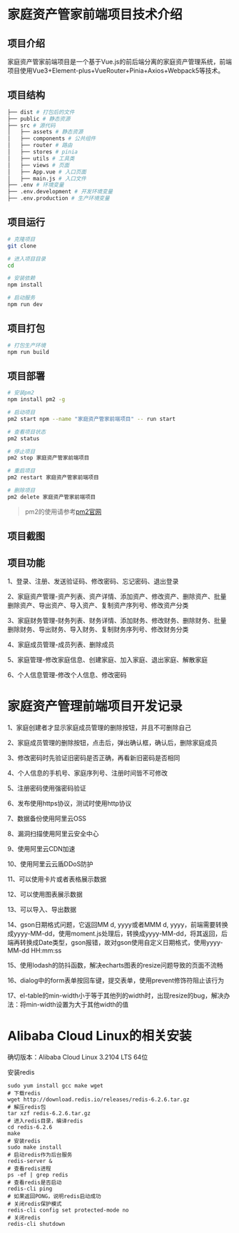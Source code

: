 # 家庭资产管家前端项目技术介绍

## 项目介绍

家庭资产管家前端项目是一个基于Vue.js的前后端分离的家庭资产管理系统，前端项目使用Vue3+Element-plus+VueRouter+Pinia+Axios+Webpack5等技术。

## 项目结构

```bash
├── dist # 打包后的文件
├── public # 静态资源
├── src # 源代码
│   ├── assets # 静态资源
│   ├── components # 公共组件
│   ├── router # 路由
│   ├── stores # pinia
│   ├── utils # 工具类
│   ├── views # 页面
│   ├── App.vue # 入口页面
│   ├── main.js # 入口文件
├── .env # 环境变量
├── .env.development # 开发环境变量
├── .env.production # 生产环境变量
```

## 项目运行

```bash
# 克隆项目
git clone

# 进入项目目录
cd

# 安装依赖
npm install

# 启动服务
npm run dev
```

## 项目打包

```bash
# 打包生产环境
npm run build
```

## 项目部署

```bash
# 安装pm2
npm install pm2 -g

# 启动项目
pm2 start npm --name "家庭资产管家前端项目" -- run start

# 查看项目状态
pm2 status

# 停止项目
pm2 stop 家庭资产管家前端项目

# 重启项目
pm2 restart 家庭资产管家前端项目

# 删除项目
pm2 delete 家庭资产管家前端项目
```
> pm2的使用请参考[pm2官网](https://pm2.keymetrics.io/)

## 项目截图

## 项目功能

1、登录、注册、发送验证码、修改密码、忘记密码、退出登录

2、家庭资产管理-资产列表、资产详情、添加资产、修改资产、删除资产、批量删除资产、导出资产、导入资产、复制资产序列号、修改资产分类

3、家庭财务管理-财务列表、财务详情、添加财务、修改财务、删除财务、批量删除财务、导出财务、导入财务、复制财务序列号、修改财务分类

4、家庭成员管理-成员列表、删除成员

5、家庭管理-修改家庭信息、创建家庭、加入家庭、退出家庭、解散家庭

6、个人信息管理-修改个人信息、修改密码

# 家庭资产管理前端项目开发记录

1、家庭创建者才显示家庭成员管理的删除按钮，并且不可删除自己

2、家庭成员管理的删除按钮，点击后，弹出确认框，确认后，删除家庭成员

3、修改密码时先验证旧密码是否正确，再看新旧密码是否相同

4、个人信息的手机号、家庭序列号、注册时间皆不可修改

5、注册密码使用强密码验证

6、发布使用https协议，测试时使用http协议

7、数据备份使用阿里云OSS

8、漏洞扫描使用阿里云安全中心

9、使用阿里云CDN加速

10、使用阿里云云盾DDoS防护

11、可以使用卡片或者表格展示数据

12、可以使用图表展示数据

13、可以导入、导出数据

14、gson日期格式问题，它返回MM d, yyyy或者MMM d, yyyy，前端需要转换成yyyy-MM-dd，使用moment.js处理后，转换成yyyy-MM-dd，将其返回，后端再转换成Date类型，gson报错，故对gson使用自定义日期格式，使用yyyy-MM-dd HH:mm:ss

15、使用lodash的防抖函数，解决echarts图表的resize问题导致的页面不流畅

16、dialog中的form表单按回车键，提交表单，使用prevent修饰符阻止该行为

17、el-table的min-width小于等于其他列的width时，出现resize的bug，解决办法：将min-width设置为大于其他width的值

# Alibaba Cloud Linux的相关安装

确切版本：Alibaba Cloud Linux  3.2104 LTS 64位

安装redis

```shell
sudo yum install gcc make wget
# 下载redis
wget http://download.redis.io/releases/redis-6.2.6.tar.gz
# 解压redis包
tar xzf redis-6.2.6.tar.gz
# 进入redis目录，编译redis
cd redis-6.2.6
make
# 安装redis
sudo make install
# 启动redis作为后台服务
redis-server &
# 查看redis进程
ps -ef | grep redis
# 查看redis是否启动
redis-cli ping
# 如果返回PONG，说明redis启动成功
# 关闭redis保护模式
redis-cli config set protected-mode no
# 关闭redis
redis-cli shutdown
```

